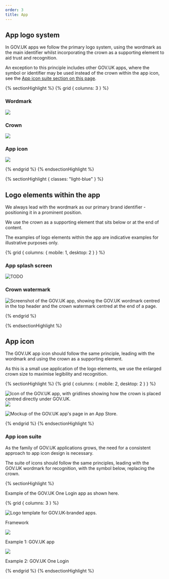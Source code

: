 ```yaml
---
order: 3
title: App
---
```


## App logo system

In GOV.UK apps we follow the primary logo system, using the wordmark as the main identifier whilst incorporating the crown as a supporting element to aid trust and recognition.

An exception to this principle includes other GOV.UK apps, where the symbol or identifier may be used instead of the crown within the app icon, see the [App icon suite section on this page](#app-icon-suite).

{% sectionHighlight %}
{% grid { columns: 3 } %}

<div class="flex-center">

### Wordmark

![](./wordmark-on-blue.svg)

</div>
<div class="flex-center">

### Crown

![](./crown-on-blue.svg)

</div>

<div class="flex-center">

### App icon

![](./app-icon-on-blue.svg)

</div>

{% endgrid %}
{% endsectionHighlight %}

{% sectionHighlight { classes: "light-blue" } %}

## Logo elements within the app

We always lead with the wordmark as our primary brand identifier - positioning it in a prominent position.

We use the crown as a supporting element that sits below or at the end of content.

The examples of logo elements within the app are indicative examples for illustrative purposes only.

{% grid { columns: { mobile: 1, desktop: 2 } } %}

<div>

### App splash screen

![TODO](./splash-screen-short.gif)

<!-- TODO: not sure if this should be the short or long version (both files are in the folder) -->
</div>

<div>

### Crown watermark

![Screenshot of the GOV.UK app, showing the GOV.UK wordmark centred in the top header and the crown watermark centred at the end of a page.](./app-watermark-example.png)

</div>

{% endgrid %}

{% endsectionHighlight %}

## App icon

The GOV.UK app icon should follow the same principle, leading with the wordmark and using the crown as a supporting element.

As this is a small use application of the logo elements, we use the enlarged crown size to maximise legibility and recognition.

{% sectionHighlight %}
{% grid { columns: { mobile: 2, desktop: 2 } } %}

<div class="flex-center">

![Icon of the GOV.UK app, with gridlines showing how the crown is placed centred directly under GOV.UK.](./app-icon-lines.svg) ![](./app-icon.svg)

</div>

<div class="flex-center">

![Mockup of the GOV.UK app's page in an App Store.](./app-store-example.png)

</div>

{% endgrid %}
{% endsectionHighlight %}

### <a name="app-icon-suite"></a>App icon suite

As the family of GOV.UK applications grows, the need for a consistent approach to app icon design is necessary.

The suite of icons should follow the same principles, leading with the GOV.UK wordmark for recognition, with the symbol below, replacing the crown.

{% sectionHighlight %}

Example of the GOV.UK One Login app as shown here.

{% grid { columns: 3 } %}

<div class="flex-center">

![Logo template for GOV.UK-branded apps.](./app-icon-template.svg)

Framework

</div>

<div class="flex-center">

![](./app-icon.svg)

Example 1: GOV.UK app

</div>

<div class="flex-center">

![](./app-icon-one-login.svg)

Example 2: GOV.UK One Login

</div>

{% endgrid %}
{% endsectionHighlight %}
